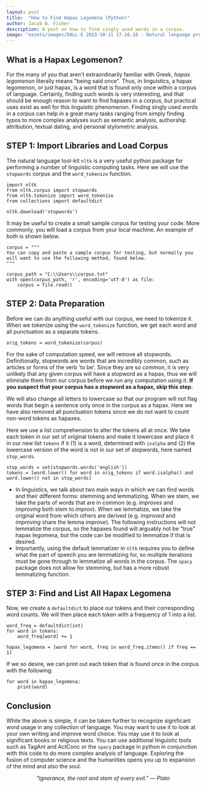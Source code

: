 ```yaml
---
layout: post
title:  "How to Find Hapax Legomena (Python)"
author: Jacob B. Fisher
description: A post on how to find singly used words in a corpus.
image: "assets/images/DALL·E 2023-10-11 17.16.10 - Natural language processing neural network picture.png"
--- 
```


## What is a Hapax Legomenon?  

For the many of you that aren't extraordinarily familiar with Greek, *hapax legomenon* literally means "being said once". Thus, in linguistics, a hapax legomenon, or just hapax, is a word that is found only once within a corpus of language. Certainly, finding such words is very interesting, and that should be enough reason to want to find hapaxes in a corpus, but practical uses exist as well for this linguistic phenomenon. Finding singly used words in a corpus can help in a great many tasks ranging from simply finding typos to more complex analyses such as semantic analysis, authorship attribution, textual dating, and personal stylometric analysis.

STEP 1: Import Libraries and Load Corpus
---
The natural language tool-kit `nltk` is a very useful python package for performing a number of linguistic computing tasks. Here we will use the `stopwords` corpus and the `word_tokenize` function.
```
import nltk
from nltk.corpus import stopwords
from nltk.tokenize import word_tokenize
from collections import defaultdict

nltk.download('stopwords')
```
It may be useful to create a small sample corpus for testing your code. More commonly, you will load a corpus from your local machine. An example of both is shown below. 
```
corpus = """
You can copy and paste a sample corpus for testing, but normally you will want to use the following method, found below.
"""

corpus_path = "C:\\Users\\corpus.txt"
with open(corpus_path, 'r', encoding='utf-8') as file:
    corpus = file.read()
```

STEP 2: Data Preparation
---
Before we can do anything useful with our corpus, we need to tokenize it. When we tokenize using the `word_tokenize` function, we get each word and all punctuation as a separate tokens. 

```
orig_tokens = word_tokenize(corpus)
```
For the sake of computation speed, we will remove all stopwords. Definitionally, stopwords are words that are incredibly common, such as articles or forms of the verb 'to be'. Since they are so common, it is very unlikely that any given corpus will have a stopword as a hapax, thus we will eliminate them from our corpus before we run any computation using it. **If you suspect that your corpus has a stopword as a hapax, skip this step.**

We will also change all letters to lowercase so that our program will not flag words that begin a sentence only once in the corpus as a hapax. Here we have also removed all punctuation tokens since we do not want to count non-word tokens as hapaxes. 

Here we use a list comprehension to alter the tokens all at once. We take each token in our set of original tokens and make it lowercase and place it in our new list `tokens` if it (1) is a word, determined with `isalpha` and (2) the lowercase version of the word is not in our set of stopwords, here named `stop_words`.
```
stop_words = set(stopwords.words('english'))
tokens = [word.lower() for word in orig_tokens if word.isalpha() and word.lower() not in stop_words]
```

* In linguistics, we talk about two main ways in which we can find words and their different forms: stemming and lemmatizing. When we stem, we take the parts of words that are in common (e.g. *improves* and *improving* both stem to *improv*). When we lemmatize, we take the original word from which others are derived (e.g. *improved* and *improving* share the lemma *improve*). The following instructions will not lemmatize the corpus, so the hapaxes found will arguably not be "true" hapax legomena, but the code can be modified to lemmatize if that is desired.
* Importantly, using the default lemmatizer in `nltk` requires you to define what the part of speech you are lemmatizing for, so multiple iterations must be gone through to lemmatize all words in the corpus. The `spacy` package does not allow for stemming, but has a more robust lemmatizing function.

STEP 3: Find and List All Hapax Legomena
---
Now, we create a `defaultdict` to place our tokens and their corresponding word counts. We will then place each token with a frequency of 1 into a list.

```
word_freq = defaultdict(int)
for word in tokens:
    word_freq[word] += 1

hapax_legomena = [word for word, freq in word_freq.items() if freq == 1]
```
If we so desire, we can print out each token that is found once in the corpus with the following:
```
for word in hapax_legomena:
    print(word)
```
## Conclusion
While the above is simple, it can be taken further to recognize significant word usage in any collection of language. You may want to use it to look at your own writing and improve word choice. You may use it to look at significant books or religious texts. You can use additional linguistic tools such as TagAnt and ActConc or the `spacy` package in python in conjunction with this code to do more complex analysis of language. Exploring the fusion of computer science and the humanities opens you up to expansion of the mind and also the soul. 



<p style="text-align: center"><em>“Ignorance, the root and stem of every evil.”
― Plato</em></p>

